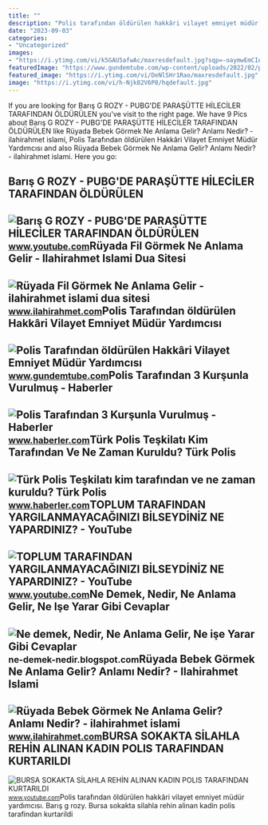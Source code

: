 ```yaml
---
title: ""
description: "Polis tarafından öldürülen hakkâri vilayet emniyet müdür yardımcısı"
date: "2023-09-03"
categories:
- "Uncategorized"
images:
- "https://i.ytimg.com/vi/k5GAU5afwAc/maxresdefault.jpg?sqp=-oaymwEmCIAKENAF8quKqQMa8AEB-AH-CYAC0AWKAgwIABABGDkgWihyMA8=&amp;rs=AOn4CLA6CqQ-gMUuTnOYRYi4wmiyhOUnkA"
featuredImage: "https://www.gundemtube.com/wp-content/uploads/2022/02/polis-tarafindan-oldurulen-hakk-ri-vilayet-emniyet-mudur-yardimcisi-cevhere-yonelik-taarruzla-ilgili-40-polise-sorusturma-8i-aciga-alindi-YpkY1jgm.jpg"
featured_image: "https://i.ytimg.com/vi/DeNlSHr1Rao/maxresdefault.jpg"
image: "https://i.ytimg.com/vi/h-Njk82V6P8/hqdefault.jpg"
---
```


If you are looking for Barış G ROZY - PUBG'DE PARAŞÜTTE HİLECİLER TARAFINDAN ÖLDÜRÜLEN you've visit to the right page. We have 9 Pics about Barış G ROZY - PUBG'DE PARAŞÜTTE HİLECİLER TARAFINDAN ÖLDÜRÜLEN like Rüyada Bebek Görmek Ne Anlama Gelir? Anlamı Nedir? - ilahirahmet islami, Polis Tarafından öldürülen Hakkâri Vilayet Emniyet Müdür Yardımcısı and also Rüyada Bebek Görmek Ne Anlama Gelir? Anlamı Nedir? - ilahirahmet islami. Here you go:

Barış G ROZY - PUBG'DE PARAŞÜTTE HİLECİLER TARAFINDAN ÖLDÜRÜLEN
---------------------------------------------------------------

 ![Barış G ROZY - PUBG'DE PARAŞÜTTE HİLECİLER TARAFINDAN ÖLDÜRÜLEN](https://i.ytimg.com/vi/DeNlSHr1Rao/maxresdefault.jpg) <small>www.youtube.com</small>Rüyada Fil Görmek Ne Anlama Gelir - Ilahirahmet Islami Dua Sitesi
-----------------------------------------------------------------

 ![Rüyada Fil Görmek Ne Anlama Gelir - ilahirahmet islami dua sitesi](https://www.ilahirahmet.com/wp-content/uploads/2015/12/Rüyada-Fil-Görmek-Ne-Anlama-Gelir.jpg) <small>www.ilahirahmet.com</small>Polis Tarafından öldürülen Hakkâri Vilayet Emniyet Müdür Yardımcısı
-------------------------------------------------------------------

 ![Polis Tarafından öldürülen Hakkâri Vilayet Emniyet Müdür Yardımcısı](https://www.gundemtube.com/wp-content/uploads/2022/02/polis-tarafindan-oldurulen-hakk-ri-vilayet-emniyet-mudur-yardimcisi-cevhere-yonelik-taarruzla-ilgili-40-polise-sorusturma-8i-aciga-alindi-YpkY1jgm.jpg) <small>www.gundemtube.com</small>Polis Tarafından 3 Kurşunla Vurulmuş - Haberler
-----------------------------------------------

 ![Polis Tarafından 3 Kurşunla Vurulmuş - Haberler](https://i.haberler.com/galeri/2012/08/13/polis-tarafindan-3-kursunla-vurulmus_42879_b.jpg) <small>www.haberler.com</small>Türk Polis Teşkilatı Kim Tarafından Ve Ne Zaman Kuruldu? Türk Polis
-------------------------------------------------------------------

 ![Türk Polis Teşkilatı kim tarafından ve ne zaman kuruldu? Türk Polis](https://foto.haberler.com/haber/2021/04/10/turk-polis-teskilati-kim-tarafindan-ve-ne-zaman-14056063_2613_amp.jpg) <small>www.haberler.com</small>TOPLUM TARAFINDAN YARGILANMAYACAĞINIZI BİLSEYDİNİZ NE YAPARDINIZ? - YouTube
---------------------------------------------------------------------------

 ![TOPLUM TARAFINDAN YARGILANMAYACAĞINIZI BİLSEYDİNİZ NE YAPARDINIZ? - YouTube](https://i.ytimg.com/vi/k5GAU5afwAc/maxresdefault.jpg?sqp=-oaymwEmCIAKENAF8quKqQMa8AEB-AH-CYAC0AWKAgwIABABGDkgWihyMA8=&rs=AOn4CLA6CqQ-gMUuTnOYRYi4wmiyhOUnkA) <small>www.youtube.com</small>Ne Demek, Nedir, Ne Anlama Gelir, Ne Işe Yarar Gibi Cevaplar
------------------------------------------------------------

 ![Ne demek, Nedir, Ne Anlama Gelir, Ne işe Yarar Gibi Cevaplar](https://2.bp.blogspot.com/-pOxI32MXf1s/UcmTCU-2hxI/AAAAAAAAAL0/tTaoEUV03g0/s1600/Çoklu+Ortam+(Multimedya)+Nedir,+Ne+demektir,+Ne+anlama+gelir,+ne+işe+yarar.jpg) <small>ne-demek-nedir.blogspot.com</small>Rüyada Bebek Görmek Ne Anlama Gelir? Anlamı Nedir? - Ilahirahmet Islami
-----------------------------------------------------------------------

 ![Rüyada Bebek Görmek Ne Anlama Gelir? Anlamı Nedir? - ilahirahmet islami](https://www.ilahirahmet.com/wp-content/uploads/2015/11/Rüyada-Bebek-Görmek-Ne-Anlama-Gelir.jpg) <small>www.ilahirahmet.com</small>BURSA SOKAKTA SİLAHLA REHİN ALINAN KADIN POLIS TARAFINDAN KURTARILDI
--------------------------------------------------------------------

 ![BURSA SOKAKTA SİLAHLA REHİN ALINAN KADIN POLIS TARAFINDAN KURTARILDI](https://i.ytimg.com/vi/h-Njk82V6P8/hqdefault.jpg) <small>www.youtube.com</small>Polis tarafından öldürülen hakkâri vilayet emniyet müdür yardımcısı. Barış g rozy. Bursa sokakta si̇lahla rehi̇n alinan kadin polis tarafindan kurtarildi
